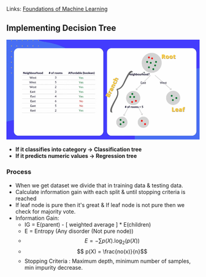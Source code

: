Links: [Foundations of Machine Learning](Foundations%20of%20Machine%20Learning.md)
## Implementing Decision Tree

![Decision Tree](../Archive/Attachment/DecisionTree.png)
- **If it classifies into category -> Classification tree**
- **If it predicts numeric values -> Regression tree**

### Process

- When we get dataset we divide that in training data & testing data.
- Calculate information gain with each split & until stopping criteria is reached
- If leaf node is pure then it's great & If leaf node is not pure then we check for majority vote.
- Information Gain:
	- IG = E(parent) - [ weighted average ] * E(children)
	- E = Entropy (Any disorder (Not pure node))
	- $$E = - \sum p(X).\log_{2}(p(X))$$
	- $$ p(X) = \frac{no(x)}{n}$$
	- Stopping Criteria : Maximum depth, minimum number of samples, min impurity decrease.